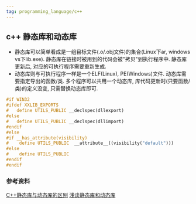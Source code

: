 ```yaml
---
tag: programming_language/c++
---
```

## c++ 静态库和动态库

* 静态库可以简单看成是一组目标文件(.o/.obj文件)的集合(Linux下ar, windows vs下lib.exe).
    静态库在链接时被用到的代码会被"拷贝"到执行程序中.
    静态库更新后, 对应的可执行程序需要重新生成.
* 动态库则与可执行程序一样是一个ELF(Linux), PE(Windows)文件. 动态库需要指定导出的函数/类.
    多个程序可以共用一个动态库, 库代码更新时(只要函数/类)的定义没变, 只需替换动态库即可.

```c++
#if WIN32
#ifdef XXLIB_EXPORTS
#   define UTILS_PUBLIC __declspec(dllexport)
#else
#   define UTILS_PUBLIC __declspec(dllimport)
#endif
#else
#if __has_attribute(visibility)
#    define UTILS_PUBLIC  __attribute__((visibility("default")))
#else
#    define UTILS_PUBLIC  
#endif
#endif
```

### 参考资料
[C++静态库与动态库的区别](https://blog.csdn.net/sinat_20265495/article/details/52502673)
[浅谈静态库和动态库](https://zhuanlan.zhihu.com/p/71372182)